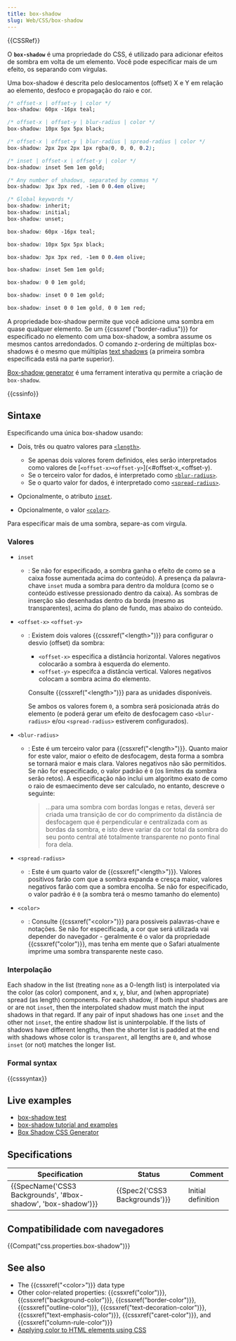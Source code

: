 ```yaml
---
title: box-shadow
slug: Web/CSS/box-shadow
---
```

{{CSSRef}}

O **`box-shadow`** é uma propriedade do CSS, é utilizado para adicionar efeitos de sombra em volta de um elemento. Você pode especificar mais de um efeito, os separando com virgulas.

Uma box-shadow é descrita pelo deslocamentos (offset) X e Y em relação ao elemento, desfoco e propagação do raio e cor.

```css
/* offset-x | offset-y | color */
box-shadow: 60px -16px teal;

/* offset-x | offset-y | blur-radius | color */
box-shadow: 10px 5px 5px black;

/* offset-x | offset-y | blur-radius | spread-radius | color */
box-shadow: 2px 2px 2px 1px rgba(0, 0, 0, 0.2);

/* inset | offset-x | offset-y | color */
box-shadow: inset 5em 1em gold;

/* Any number of shadows, separated by commas */
box-shadow: 3px 3px red, -1em 0 0.4em olive;

/* Global keywords */
box-shadow: inherit;
box-shadow: initial;
box-shadow: unset;
```

```css
box-shadow: 60px -16px teal;
```

```css
box-shadow: 10px 5px 5px black;
```

```css
box-shadow: 3px 3px red, -1em 0 0.4em olive;
```

```css
box-shadow: inset 5em 1em gold;
```

```css
box-shadow: 0 0 1em gold;
```

```css
box-shadow: inset 0 0 1em gold;
```

```css
box-shadow: inset 0 0 1em gold, 0 0 1em red;
```

A propriedade box-shadow permite que você adicione uma sombra em quase qualquer elemento. Se um {{cssxref ("border-radius")}} for especificado no elemento com uma box-shadow, a sombra assume os mesmos cantos arredondados. O comando z-ordering de múltiplas box-shadows é o mesmo que múltiplas [text shadows](/pt-BR/CSS/text-shadow) (a primeira sombra especificada está na parte superior).

[Box-shadow generator](/pt-BR/docs/Web/CSS/CSS_Box_Model/Box-shadow_generator) é uma ferrament interativa qu permite a criação de `box-shadow`.

{{cssinfo}}

## Sintaxe

Especificando uma única box-shadow usando:

- Dois, três ou quatro valores para [`<length>`](/pt-BR/docs/Web/CSS/length).

  - Se apenas dois valores forem definidos, eles serão interpretados como valores de [`<offset-x><offset-y>`](<#offset-x_<offset-y).
  - Se o terceiro valor for dados, é interpretado como [`<blur-radius>`](#blur-radius).
  - Se o quarto valor for dados, é interpretado como [`<spread-radius>`](#spread-radius).

- Opcionalmente, o atributo [`inset`](#inset).
- Opcionalmente, o valor [`<color>`](#color).

Para especificar mais de uma sombra, separe-as com virgula.

### Valores

- `inset`
  - : Se não for especificado, a sombra ganha o efeito de como se a caixa fosse aumentada acima do conteúdo).
    A presença da palavra-chave `inset` muda a sombra para dentro da moldura (como se o conteúdo estivesse pressionado dentro da caixa). As sombras de inserção são desenhadas dentro da borda (mesmo as transparentes), acima do plano de fundo, mas abaixo do conteúdo.
- `<offset-x>` `<offset-y>`

  - : Existem dois valores {{cssxref("&lt;length&gt;")}} para configurar o desvio (offset) da sombra:

    - `<offset-x>` especifica a distância horizontal. Valores negativos colocarão a sombra à esquerda do elemento.
    - `<offset-y>` especifca a distância vertical. Valores negativos colocam a sombra acima do elemento.

    Consulte {{cssxref("&lt;length&gt;")}} para as unidades disponíveis.

    Se ambos os valores forem `0`, a sombra será posicionada atrás do elemento (e poderá gerar um efeito de desfocagem caso `<blur-radius>` e/ou `<spread-radius>` estiverem configurados).

- `<blur-radius>`

  - : Este é um terceiro valor para {{cssxref("&lt;length&gt;")}}. Quanto maior for este valor, maior o efeito de desfocagem, desta forma a sombra se tornará maior e mais clara. Valores negativos não são permitidos. Se não for especificado, o valor padrão é `0` (os limites da sombra serão retos). A especificação não inclui um algoritmo exato de como o raio de esmaecimento deve ser calculado, no entanto, descreve o seguinte:

    > ...para uma sombra com bordas longas e retas, deverá ser criada uma transição de cor do comprimento da distância de desfocagem que é perpendicular e centralizada com as bordas da sombra, e isto deve variar da cor total da sombra do seu ponto central até totalmente transparente no ponto final fora dela.

- `<spread-radius>`
  - : Este é um quarto valor de {{cssxref("&lt;length&gt;")}}. Valores positivos farão com que a sombra expanda e cresça maior, valores negativos farão com que a sombra encolha. Se não for especificado, o valor padrão é `0` (a sombra terá o mesmo tamanho do elemento)
- `<color>`
  - : Consulte {{cssxref("&lt;color&gt;")}} para possiveis palavras-chave e notações. Se não for especificada, a cor que será utilizada vai depender do navegador - geralmente é o valor da propriedade {{cssxref("color")}}, mas tenha em mente que o Safari atualmente imprime uma sombra transparente neste caso.

### Interpolação

Each shadow in the list (treating `none` as a 0-length list) is interpolated via the color (as color) component, and x, y, blur, and (when appropriate) spread (as length) components. For each shadow, if both input shadows are or are not `inset`, then the interpolated shadow must match the input shadows in that regard. If any pair of input shadows has one `inset` and the other not `inset`, the entire shadow list is uninterpolable. If the lists of shadows have different lengths, then the shorter list is padded at the end with shadows whose color is `transparent`, all lengths are `0`, and whose `inset` (or not) matches the longer list.

### Formal syntax

{{csssyntax}}

## Live examples

- [box-shadow test](http://www.elektronotdienst-nuernberg.de/bugs/box-shadow_inset.html)
- [box-shadow tutorial and examples](http://markusstange.wordpress.com/2009/02/15/fun-with-box-shadows/)
- [Box Shadow CSS Generator](https://cssgenerator.org/box-shadow-css-generator.html)

## Specifications

| Specification                                                                    | Status                                   | Comment            |
| -------------------------------------------------------------------------------- | ---------------------------------------- | ------------------ |
| {{SpecName('CSS3 Backgrounds', '#box-shadow', 'box-shadow')}} | {{Spec2('CSS3 Backgrounds')}} | Initial definition |

## Compatibilidade com navegadores

{{Compat("css.properties.box-shadow")}}

## See also

- The {{cssxref("&lt;color&gt;")}} data type
- Other color-related properties: {{cssxref("color")}}, {{cssxref("background-color")}}, {{cssxref("border-color")}}, {{cssxref("outline-color")}}, {{cssxref("text-decoration-color")}}, {{cssxref("text-emphasis-color")}}, {{cssxref("caret-color")}}, and {{cssxref("column-rule-color")}}
- [Applying color to HTML elements using CSS](/pt-BR/docs/Web/HTML/Applying_color)
